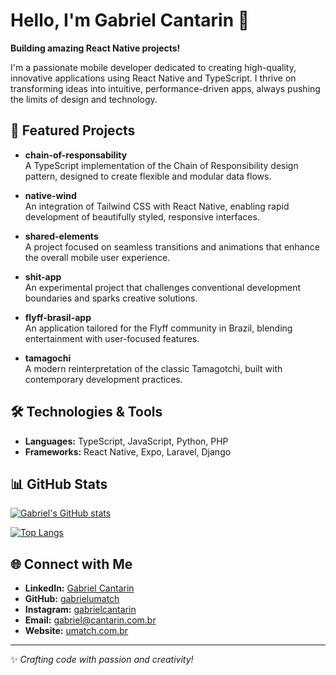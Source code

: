 # Hello, I'm Gabriel Cantarin 👋

**Building amazing React Native projects!** 

I'm a passionate mobile developer dedicated to creating high-quality, innovative applications using React Native and TypeScript. I thrive on transforming ideas into intuitive, performance-driven apps, always pushing the limits of design and technology.

## 🚀 Featured Projects

- **chain-of-responsability**  
  A TypeScript implementation of the Chain of Responsibility design pattern, designed to create flexible and modular data flows.

- **native-wind**  
  An integration of Tailwind CSS with React Native, enabling rapid development of beautifully styled, responsive interfaces.

- **shared-elements**  
  A project focused on seamless transitions and animations that enhance the overall mobile user experience.

- **shit-app**  
  An experimental project that challenges conventional development boundaries and sparks creative solutions.

- **flyff-brasil-app**  
  An application tailored for the Flyff community in Brazil, blending entertainment with user-focused features.

- **tamagochi**  
  A modern reinterpretation of the classic Tamagotchi, built with contemporary development practices.

## 🛠 Technologies & Tools

- **Languages:** TypeScript, JavaScript, Python, PHP
- **Frameworks:** React Native, Expo, Laravel, Django

## 📊 GitHub Stats

[![Gabriel's GitHub stats](https://github-readme-stats.vercel.app/api?username=gabrielumatch&show_icons=true&theme=radical&cache_seconds=3)](https://github.com/gabrielumatch)

[![Top Langs](https://github-readme-stats.vercel.app/api/top-langs/?username=gabrielumatch&cache_seconds=3)](https://github.com/gabrielumatch/github-readme-stats)

## 🌐 Connect with Me

- **LinkedIn:** [Gabriel Cantarin](https://www.linkedin.com/in/gabrielcantarin)  
- **GitHub:** [gabrielumatch](https://github.com/gabrielumatch)  
- **Instagram:** [gabrielcantarin](https://instagram.com/gabrielcantarin)  
- **Email:** [gabriel@cantarin.com.br](mailto:gabriel@cantarin.com.br)  
- **Website:** [umatch.com.br](https://umatch.com.br)

---

✨ _Crafting code with passion and creativity!_
